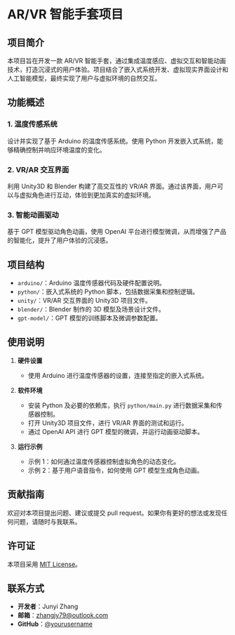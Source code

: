 # AR/VR 智能手套项目

## 项目简介

本项目旨在开发一款 AR/VR 智能手套，通过集成温度感应、虚拟交互和智能动画技术，打造沉浸式的用户体验。项目结合了嵌入式系统开发、虚拟现实界面设计和人工智能模型，最终实现了用户与虚拟环境的自然交互。

## 功能概述

### 1. 温度传感系统
设计并实现了基于 Arduino 的温度传感系统。使用 Python 开发嵌入式系统，能够精确控制并响应环境温度的变化。

### 2. VR/AR 交互界面
利用 Unity3D 和 Blender 构建了高交互性的 VR/AR 界面。通过该界面，用户可以与虚拟角色进行互动，体验到更加真实的虚拟环境。

### 3. 智能动画驱动
基于 GPT 模型驱动角色动画，使用 OpenAI 平台进行模型微调，从而增强了产品的智能化，提升了用户体验的沉浸感。

## 项目结构

- `arduino/`：Arduino 温度传感器代码及硬件配置说明。
- `python/`：嵌入式系统的 Python 脚本，包括数据采集和控制逻辑。
- `unity/`：VR/AR 交互界面的 Unity3D 项目文件。
- `blender/`：Blender 制作的 3D 模型及场景设计文件。
- `gpt-model/`：GPT 模型的训练脚本及微调参数配置。

## 使用说明

1. **硬件设置**
   - 使用 Arduino 进行温度传感器的设置，连接至指定的嵌入式系统。

2. **软件环境**
   - 安装 Python 及必要的依赖库，执行 `python/main.py` 进行数据采集和传感器控制。
   - 打开 Unity3D 项目文件，进行 VR/AR 界面的测试和运行。
   - 通过 OpenAI API 进行 GPT 模型的微调，并运行动画驱动脚本。

3. **运行示例**
   - 示例 1：如何通过温度传感器控制虚拟角色的动态变化。
   - 示例 2：基于用户语音指令，如何使用 GPT 模型生成角色动画。

## 贡献指南

欢迎对本项目提出问题、建议或提交 pull request。如果你有更好的想法或发现任何问题，请随时与我联系。

## 许可证

本项目采用 [MIT License](LICENSE)。

## 联系方式

- **开发者**：Junyi Zhang
- **邮箱**：zhangjy79@outlook.com
- **GitHub**：[@yourusername](https://github.com/yourusername)

